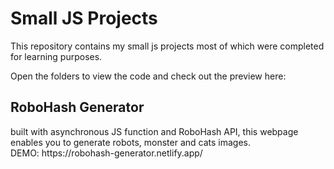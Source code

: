 # Small JS Projects
 
This repository contains my small js projects most of which were completed for learning purposes. 

Open the folders to view the code and check out the preview here: 

<h2>RoboHash Generator</h2>
built with asynchronous JS function and RoboHash API, this webpage enables you to generate robots, monster and cats images. 
<br>DEMO: https://robohash-generator.netlify.app/ 


